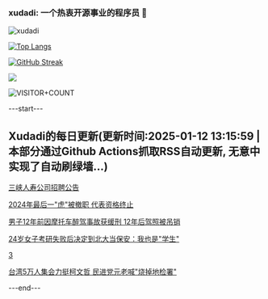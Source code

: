 ### xudadi: 一个热衷开源事业的程序员 👋

![xudadi](https://github-readme-stats-git-masterorgs-github-readme-stats-team.vercel.app/api?username=xudadi)

[![Top Langs](https://github-readme-stats.vercel.app/api/top-langs/?username=xudadi)](https://github.com/anuraghazra/github-readme-stats)

[![GitHub Streak](https://streak-stats.demolab.com?user=xudadi&locale=zh_Hans)](https://git.io/streak-stats)

![](https://raw.githubusercontent.com/xudadi/xudadi/main/assets/github-contribution-grid-snake.svg)

![VISITOR+COUNT](https://komarev.com/ghpvc/?username=xudadi&label=VISITOR+COUNT)


---start---

## Xudadi的每日更新(更新时间:2025-01-12 13:15:59 | 本部分通过Github Actions抓取RSS自动更新, 无意中实现了自动刷绿墙...)

[三峡人寿公司招聘公告](https://www.gongkaoleida.com/article/2262431)

[2024年最后一"虎"被撤职 代表资格终止](https://m.163.com/news/article/JLMGT7HM0001899O.html)

[男子12年前因摩托车醉驾事故获缓刑 12年后驾照被吊销](https://m.163.com/news/article/JLLIEO33053469KC.html)

[24岁女子考研失败后决定到北大当保安：我也是"学生"](https://m.163.com/news/article/JLLPUV3B0550B6IS.html)

[3](https://m.163.com/touch/news/sub/domestic)

[台湾5万人集会力挺柯文哲 民进党元老喊"烧掉地检署"](https://m.163.com/news/article/JLL39BGS055080L4.html)

---end---

